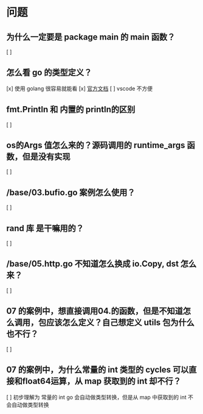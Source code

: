 # 问题

## 为什么一定要是 package main 的 main 函数？
[ ]

## 怎么看 go 的类型定义？
[x] 使用 golang 很容易就能看
[x] [官方文档](https://pkg.go.dev/os#pkg-variables)
[ ] vscode 不方便

## fmt.Println 和 内置的 println的区别
[ ]

## os的Args 值怎么来的？源码调用的 runtime_args 函数，但是没有实现
[ ]

## /base/03.bufio.go 案例怎么使用？
[ ]

## rand 库 是干嘛用的？
[ ]

## /base/05.http.go 不知道怎么换成 io.Copy, dst 怎么来？
[ ]

## 07 的案例中，想直接调用04.的函数，但是不知道怎么调用，包应该怎么定义？自己想定义 utils 包为什么也不行？
[ ]

## 07 的案例中，为什么常量的 int 类型的 cycles 可以直接和float64运算，从 map 获取到的 int 却不行？
[ ] 初步理解为 常量的 int go 会自动做类型转换，但是从 map 中获取到的 int 不会自动做类型转换  
